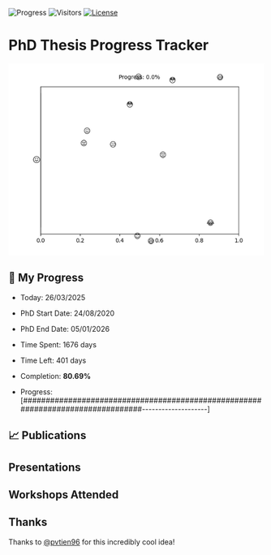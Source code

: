 ![Progress](https://img.shields.io/badge/Progress-80.69%25-60ba62?style=flat-square)
![Visitors](https://api.visitorbadge.io/api/combined?path=https%3A%2F%2Fgithub.com%2Fpvtien96%2FPhD_Thesis_Tracker&label=Views&labelColor=%2337d67a&countColor=%23ff8a65&style=flat-square)
[![License](https://img.shields.io/badge/License-Apache_2.0-blue.svg)](https://opensource.org/licenses/Apache-2.0)

# PhD Thesis Progress Tracker

<td style="width: 10%; padding: 10px; border: none;">
      <img src="progress.gif" alt="Progress" style="height: 10%">
</td>

## :calendar: My Progress

- Today: 26/03/2025
- PhD Start Date: 24/08/2020
- PhD End Date: 05/01/2026

- Time Spent: 1676 days
- Time Left: 401 days
- Completion: <b>80.69%</b>
- Progress: [################################################################################--------------------]

## 📈 Publications

## Presentations

## Workshops Attended

## Thanks

Thanks to [@pvtien96](https://github.com/pvtien96) for this incredibly cool idea!
